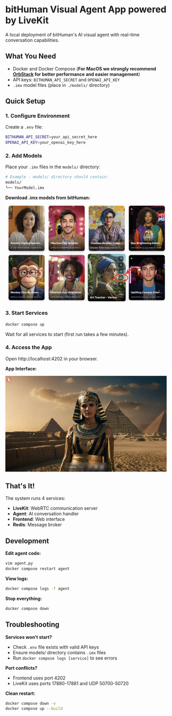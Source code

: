 # bitHuman Visual Agent App powered by LiveKit

A local deployment of bitHuman's AI visual agent with real-time conversation capabilities.

## What You Need

- Docker and Docker Compose (**For MacOS we strongly recommend [OrbStack](https://orbstack.dev/) for better performance and easier management**)
- API keys: `BITHUMAN_API_SECRET` and `OPENAI_API_KEY`
- `.imx` model files (place in `./models/` directory)

## Quick Setup

### 1. Configure Environment

Create a `.env` file:

```bash
BITHUMAN_API_SECRET=your_api_secret_here
OPENAI_API_KEY=your_openai_key_here
```

### 2. Add Models

Place your `.imx` files in the `models/` directory:

```bash
# Example - models/ directory should contain:
models/
└── YourModel.imx
```

**Download .imx models from bitHuman:**

![Model Download Example](./assets/example-download.jpg)

### 3. Start Services

```bash
docker compose up
```

Wait for all services to start (first run takes a few minutes).

### 4. Access the App

Open http://localhost:4202 in your browser.

**App Interface:**

![App Screenshot](./assets/example-screenshot.jpg)

## That's It!

The system runs 4 services:
- **LiveKit**: WebRTC communication server
- **Agent**: AI conversation handler  
- **Frontend**: Web interface
- **Redis**: Message broker

## Development

**Edit agent code:**
```bash
vim agent.py
docker compose restart agent
```

**View logs:**
```bash
docker compose logs -f agent
```

**Stop everything:**
```bash
docker compose down
```

## Troubleshooting

**Services won't start?**
- Check `.env` file exists with valid API keys
- Ensure models/ directory contains `.imx` files
- Run `docker compose logs [service]` to see errors

**Port conflicts?**
- Frontend uses port 4202
- LiveKit uses ports 17880-17881 and UDP 50700-50720

**Clean restart:**
```bash
docker compose down -v
docker compose up --build
```

